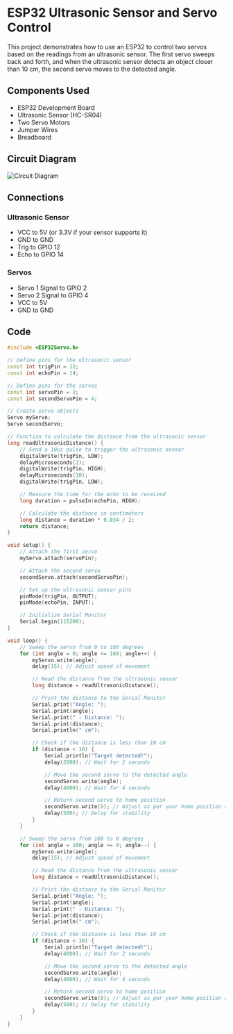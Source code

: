 # ESP32 Ultrasonic Sensor and Servo Control

This project demonstrates how to use an ESP32 to control two servos based on the readings from an ultrasonic sensor. The first servo sweeps back and forth, and when the ultrasonic sensor detects an object closer than 10 cm, the second servo moves to the detected angle.

## Components Used

- ESP32 Development Board
- Ultrasonic Sensor (HC-SR04)
- Two Servo Motors
- Jumper Wires
- Breadboard

## Circuit Diagram

![Circuit Diagram](path_to_circuit_diagram_image)

## Connections

### Ultrasonic Sensor
- VCC to 5V (or 3.3V if your sensor supports it)
- GND to GND
- Trig to GPIO 12
- Echo to GPIO 14

### Servos
- Servo 1 Signal to GPIO 2
- Servo 2 Signal to GPIO 4
- VCC to 5V
- GND to GND

## Code

```cpp
#include <ESP32Servo.h>

// Define pins for the ultrasonic sensor
const int trigPin = 12;
const int echoPin = 14;

// Define pins for the servos
const int servoPin = 2;
const int secondServoPin = 4;

// Create servo objects
Servo myServo;
Servo secondServo;

// Function to calculate the distance from the ultrasonic sensor
long readUltrasonicDistance() {
    // Send a 10us pulse to trigger the ultrasonic sensor
    digitalWrite(trigPin, LOW);
    delayMicroseconds(2);
    digitalWrite(trigPin, HIGH);
    delayMicroseconds(10);
    digitalWrite(trigPin, LOW);

    // Measure the time for the echo to be received
    long duration = pulseIn(echoPin, HIGH);

    // Calculate the distance in centimeters
    long distance = duration * 0.034 / 2;
    return distance;
}

void setup() {
    // Attach the first servo
    myServo.attach(servoPin);

    // Attach the second servo
    secondServo.attach(secondServoPin);

    // Set up the ultrasonic sensor pins
    pinMode(trigPin, OUTPUT);
    pinMode(echoPin, INPUT);

    // Initialize Serial Monitor
    Serial.begin(115200);
}

void loop() {
    // Sweep the servo from 0 to 180 degrees
    for (int angle = 0; angle <= 180; angle++) {
        myServo.write(angle);
        delay(15); // Adjust speed of movement

        // Read the distance from the ultrasonic sensor
        long distance = readUltrasonicDistance();

        // Print the distance to the Serial Monitor
        Serial.print("Angle: ");
        Serial.print(angle);
        Serial.print(" - Distance: ");
        Serial.print(distance);
        Serial.println(" cm");

        // Check if the distance is less than 10 cm
        if (distance < 10) {
            Serial.println("Target detected!");
            delay(2000); // Wait for 2 seconds

            // Move the second servo to the detected angle
            secondServo.write(angle);
            delay(4000); // Wait for 4 seconds

            // Return second servo to home position
            secondServo.write(0); // Adjust as per your home position angle
            delay(500); // Delay for stability
        }
    }

    // Sweep the servo from 180 to 0 degrees
    for (int angle = 180; angle >= 0; angle--) {
        myServo.write(angle);
        delay(15); // Adjust speed of movement

        // Read the distance from the ultrasonic sensor
        long distance = readUltrasonicDistance();

        // Print the distance to the Serial Monitor
        Serial.print("Angle: ");
        Serial.print(angle);
        Serial.print(" - Distance: ");
        Serial.print(distance);
        Serial.println(" cm");

        // Check if the distance is less than 10 cm
        if (distance < 10) {
            Serial.println("Target detected!");
            delay(4000); // Wait for 2 seconds

            // Move the second servo to the detected angle
            secondServo.write(angle);
            delay(4000); // Wait for 4 seconds

            // Return second servo to home position
            secondServo.write(0); // Adjust as per your home position angle
            delay(500); // Delay for stability
        }
    }
}
